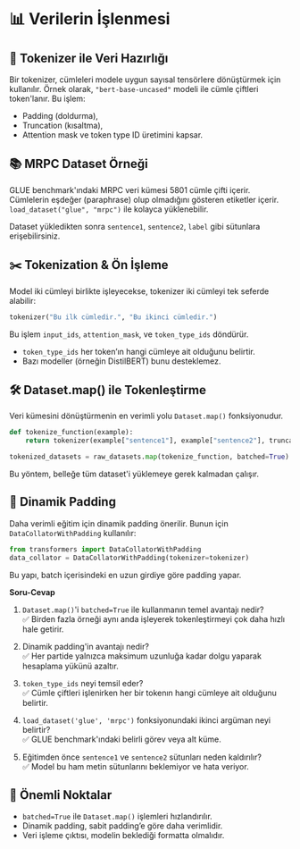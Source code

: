 # 📊 Verilerin İşlenmesi

## 🔢 Tokenizer ile Veri Hazırlığı

Bir tokenizer, cümleleri modele uygun sayısal tensörlere dönüştürmek için kullanılır. Örnek olarak, `"bert-base-uncased"` modeli ile cümle çiftleri token'lanır. Bu işlem:
- Padding (doldurma),
- Truncation (kısaltma),
- Attention mask ve token type ID üretimini kapsar.

## 📚 MRPC Dataset Örneği

GLUE benchmark'ındaki MRPC veri kümesi 5801 cümle çifti içerir. Cümlelerin eşdeğer (paraphrase) olup olmadığını gösteren etiketler içerir. `load_dataset("glue", "mrpc")` ile kolayca yüklenebilir.

Dataset yükledikten sonra `sentence1`, `sentence2`, `label` gibi sütunlara erişebilirsiniz.

## ✂️ Tokenization & Ön İşleme

Model iki cümleyi birlikte işleyecekse, tokenizer iki cümleyi tek seferde alabilir:
```python
tokenizer("Bu ilk cümledir.", "Bu ikinci cümledir.")
```
Bu işlem `input_ids`, `attention_mask`, ve `token_type_ids` döndürür.  
- `token_type_ids` her token’ın hangi cümleye ait olduğunu belirtir.  
- Bazı modeller (örneğin DistilBERT) bunu desteklemez.

## 🛠️ Dataset.map() ile Tokenleştirme

Veri kümesini dönüştürmenin en verimli yolu `Dataset.map()` fonksiyonudur.  
```python
def tokenize_function(example):
    return tokenizer(example["sentence1"], example["sentence2"], truncation=True)

tokenized_datasets = raw_datasets.map(tokenize_function, batched=True)
```
Bu yöntem, belleğe tüm dataset'i yüklemeye gerek kalmadan çalışır.

## 🧩 Dinamik Padding

Daha verimli eğitim için dinamik padding önerilir. Bunun için `DataCollatorWithPadding` kullanılır:
```python
from transformers import DataCollatorWithPadding
data_collator = DataCollatorWithPadding(tokenizer=tokenizer)
```
Bu yapı, batch içerisindeki en uzun girdiye göre padding yapar.

**Soru-Cevap**

1. `Dataset.map()`'i `batched=True` ile kullanmanın temel avantajı nedir?  
✅ Birden fazla örneği aynı anda işleyerek tokenleştirmeyi çok daha hızlı hale getirir.

2. Dinamik padding'in avantajı nedir?  
✅ Her partide yalnızca maksimum uzunluğa kadar dolgu yaparak hesaplama yükünü azaltır.

3. `token_type_ids` neyi temsil eder?  
✅ Cümle çiftleri işlenirken her bir tokenın hangi cümleye ait olduğunu belirtir.

4. `load_dataset('glue', 'mrpc')` fonksiyonundaki ikinci argüman neyi belirtir?  
✅ GLUE benchmark'ındaki belirli görev veya alt küme.

5. Eğitimden önce `sentence1` ve `sentence2` sütunları neden kaldırılır?  
✅ Model bu ham metin sütunlarını beklemiyor ve hata veriyor.


## 🚀 Önemli Noktalar

- `batched=True` ile `Dataset.map()` işlemleri hızlandırılır.
- Dinamik padding, sabit padding’e göre daha verimlidir.
- Veri işleme çıktısı, modelin beklediği formatta olmalıdır.
